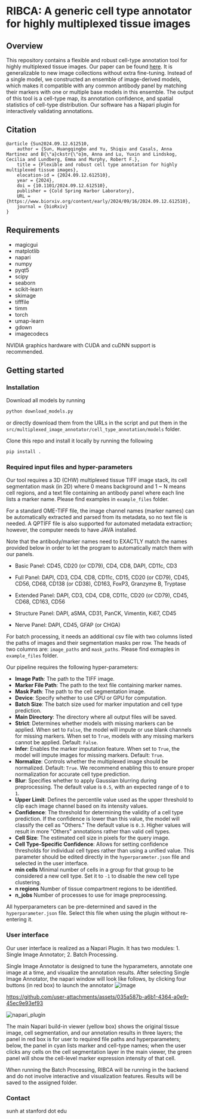 # RIBCA: A generic cell type annotator for highly multiplexed tissue images

## Overview
This repository contains a flexible and robust cell-type annotation tool for highly multiplexed tissue images. Our paper can be found [here](https://www.biorxiv.org/content/10.1101/2024.09.12.612510v1). It is generalizable to new image collections without extra fine-tuning. 
Instead of a single model, we constructed an ensemble of image-derived models, which makes it compatible with any common antibody panel by matching their markers with one or multiple base models in this ensemble.
The output of this tool is a cell-type map, its annotation confidence, and spatial statistics of cell-type distribution. Our software has a Napari plugin for interactively validating annotations.

## Citation
```
@article {Sun2024.09.12.612510,
	author = {Sun, Huangqingbo and Yu, Shiqiu and Casals, Anna Martinez and B{\"a}ckstr{\"o}m, Anna and Lu, Yuxin and Lindskog, Cecilia and Lundberg, Emma and Murphy, Robert F.},
	title = {Flexible and robust cell type annotation for highly multiplexed tissue images},
	elocation-id = {2024.09.12.612510},
	year = {2024},
	doi = {10.1101/2024.09.12.612510},
	publisher = {Cold Spring Harbor Laboratory},
	URL = {https://www.biorxiv.org/content/early/2024/09/16/2024.09.12.612510},
	journal = {bioRxiv}
}
```

## Requirements
- magicgui
- matplotlib
- napari
- numpy
- pyqt5
- scipy
- seaborn
- scikit-learn
- skimage
- tifffile
- timm
- torch
- umap-learn
- gdown
- imagecodecs

NVIDIA graphics hardware with CUDA and cuDNN support is recommended. 

## Getting started
### Installation
Download all models by running
```bash
python download_models.py
```
or directly download them from the URLs in the script and put them in the `src/multiplexed_image_annotator/cell_type_annotation/models` folder.

Clone this repo and install it locally by running the following
```bash
pip install .
```

### Required input files and hyper-parameters
Our tool requires a 3D (CHW) multiplexed tissue TIFF image stack, its cell segmentation mask (in 2D) where 0 means background and 1 ~ N means cell regions, and a text file containing an antibody panel where each line lists a marker name. Please find examples in `example_files` folder.

For a standard OME-TIFF file, the image channel names (marker names) can be automatically extracted and parsed from its metadata, so no text file is needed. A QPTIFF file is also supported for automated metadata extraction; however, the computer needs to have JAVA installed.

Note that the antibody/marker names need to EXACTLY match the names provided below in order to let the program to automatically match them with our panels.

- Basic Panel:
CD45, CD20 (or CD79), CD4, CD8, DAPI, CD11c, CD3
 
- Full Panel:
DAPI, CD3, CD4, CD8, CD11c, CD15, CD20 (or CD79), CD45, CD56, CD68, CD138 (or CD38), CD163, FoxP3, Granzyme B, Tryptase
 
- Extended Panel:
DAPI, CD3, CD4, CD8, CD11c, CD20 (or CD79), CD45, CD68, CD163, CD56

- Structure Panel:
DAPI, aSMA, CD31, PanCK, Vimentin, Ki67, CD45

- Nerve Panel:
DAPI, CD45, GFAP (or CHGA)

For batch processing, it needs an additional csv file with two columns listed the paths of images and their segmentation masks per row. The heads of two columns are: `image_paths` and `mask_paths`. Please find exmaples in `example_files` folder.

Our pipeline requires the following hyper-parameters:
- **Image Path**: The path to the TIFF image.
- **Marker File Path**: The path to the text file containing marker names.
- **Mask Path**: The path to the cell segmentation image.
- **Device**: Specify whether to use CPU or GPU for computation.
- **Batch Size**: The batch size used for marker imputation and cell type prediction.
- **Main Directory**: The directory where all output files will be saved.
- **Strict**: Determines whether models with missing markers can be applied. When set to `False`, the model will impute or use blank channels for missing markers. When set to `True`, models with any missing markers cannot be applied. Default: `False`.
- **Infer**: Enables the marker imputation feature. When set to `True`, the model will impute images for missing markers. Default: `True`.
- **Normalize**: Controls whether the multiplexed image should be normalized. Default: `True`. We recommend enabling this to ensure proper normalization for accurate cell type prediction.
- **Blur**: Specifies whether to apply Gaussian blurring during preprocessing. The default value is `0.5`, with an expected range of `0` to `1`.
- **Upper Limit**: Defines the percentile value used as the upper threshold to clip each image channel based on its intensity values.
- **Confidence**: The threshold for determining the validity of a cell type prediction. If the confidence is lower than this value, the model will classify the cell as "Others." The default value is `0.3`. Higher values will result in more "Others" annotations rather than valid cell types.
- **Cell Size**: The estimated cell size in pixels for the query image.
- **Cell Type-Specific Confidence**: Allows for setting confidence thresholds for individual cell types rather than using a unified value. This parameter should be edited directly in the `hyperparameter.json` file and selected in the user interface.
- **min cells** Minimal number of cells in a group for that group to be considered a new cell type. Set it to `-1` to disable the new cell type clustering.
- **n regions** Number of tissue compartment regions to be identified.
- **n_jobs** Number of processes to use for image preprocessing.



All hyperparameters can be pre-determined and saved in the `hyperparameter.json` file. Select this file when using the plugin without re-entering it.


### User interface
Our user interface is realized as a Napari Plugin. It has two modules: 1. Single Image Annotator; 2. Batch Processing. 

Single Image Annotator is designed to tune the hyparameters, annotate one image at a time, and visualize the annotation results. After selecting Single Image Annotator, the napari window will look like follows, by clicking four buttons (in red box) to launch the annotator
![image](https://github.com/user-attachments/assets/0b673af5-45b5-456c-830a-366a73438a8b)



https://github.com/user-attachments/assets/035a587b-a6b1-4364-a0e9-45ec9e93ef93


![napari_plugin](https://github.com/user-attachments/assets/858c9845-3c00-4e18-bc15-88e482be5b59)

The main Napari build-in viewer (yellow box) shows the original tissue image, cell segmentation, and our annotation results in three layers; the panel in red box is for user to required file paths and hyperparameters; below, the panel in cyan lists marker and cell-type names; when the user clicks any cells on the cell segmentation layer in the main viewer, the green panel will show the cell-level marker expression intensity of that cell.

When running the Batch Processing, RIBCA will be running in the backend and do not involve interactive and visualization features. Results will be saved to the assigned folder.

### Contact
sunh at stanford dot edu
